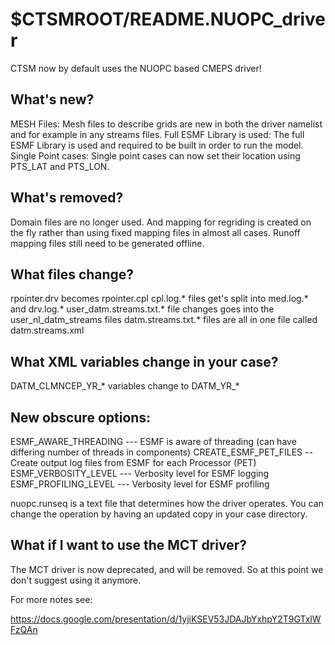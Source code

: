 # $CTSMROOT/README.NUOPC_driver

CTSM now by default uses the NUOPC based CMEPS driver!


## What's new?

MESH Files:
Mesh files to describe grids are new in both the driver namelist and for example in any
streams files.
Full ESMF Library is used:
The full ESMF Library is used and required to be built in order to run the model.
Single Point cases:
Single point cases can now set their location using PTS_LAT and PTS_LON.

## What's removed?

Domain files are no longer used. And mapping for regriding is created on the fly
rather than using fixed mapping files in almost all cases. Runoff mapping files
still need to be generated offline.

## What files change?

rpointer.drv becomes rpointer.cpl
cpl.log.* files get's split into med.log.* and drv.log.*
user_datm.streams.txt.* file changes goes into the user_nl_datm_streams files
datm.streams.txt.* files are all in one file called datm.streams.xml

## What XML variables change in your case?

DATM_CLMNCEP_YR_* variables change to DATM_YR_*

## New obscure options:

ESMF_AWARE_THREADING --- ESMF is aware of threading (can have differing number of threads in components)
CREATE_ESMF_PET_FILES -- Create output log files from ESMF for each Processor (PET)
ESMF_VERBOSITY_LEVEL --- Verbosity level for ESMF logging
ESMF_PROFILING_LEVEL --- Verbosity level for ESMF profiling

nuopc.runseq is a text file that determines how the driver operates. You can change the operation
by having an updated copy in your case directory.


## What if I want to use the MCT driver?

The MCT driver is now deprecated, and will be removed. So at this point we don't
suggest using it anymore.

For more notes see:

https://docs.google.com/presentation/d/1yjiKSEV53JDAJbYxhpY2T9GTxlWFzQAn
